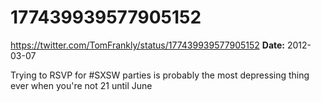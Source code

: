 # 177439939577905152
https://twitter.com/TomFrankly/status/177439939577905152
**Date:** 2012-03-07

Trying to RSVP for #SXSW parties is probably the most depressing thing ever when you're not 21 until June
